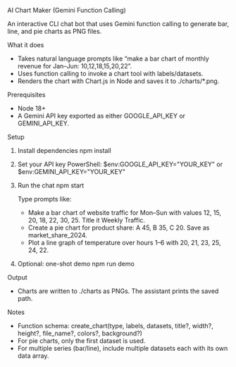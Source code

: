 AI Chart Maker (Gemini Function Calling)

An interactive CLI chat bot that uses Gemini function calling to generate bar, line, and pie charts as PNG files.

What it does
- Takes natural language prompts like “make a bar chart of monthly revenue for Jan–Jun: 10,12,18,15,20,22”.
- Uses function calling to invoke a chart tool with labels/datasets.
- Renders the chart with Chart.js in Node and saves it to ./charts/*.png.

Prerequisites
- Node 18+
- A Gemini API key exported as either GOOGLE_API_KEY or GEMINI_API_KEY.

Setup
1) Install dependencies
   npm install

2) Set your API key
   PowerShell:
   $env:GOOGLE_API_KEY="YOUR_KEY"
   or
   $env:GEMINI_API_KEY="YOUR_KEY"

3) Run the chat
   npm start

   Type prompts like:
   - Make a bar chart of website traffic for Mon–Sun with values 12, 15, 20, 18, 22, 30, 25. Title it Weekly Traffic.
   - Create a pie chart for product share: A 45, B 35, C 20. Save as market_share_2024.
   - Plot a line graph of temperature over hours 1–6 with 20, 21, 23, 25, 24, 22.

4) Optional: one-shot demo
   npm run demo

Output
- Charts are written to ./charts as PNGs. The assistant prints the saved path.

Notes
- Function schema: create_chart(type, labels, datasets, title?, width?, height?, file_name?, colors?, background?)
- For pie charts, only the first dataset is used.
- For multiple series (bar/line), include multiple datasets each with its own data array.

